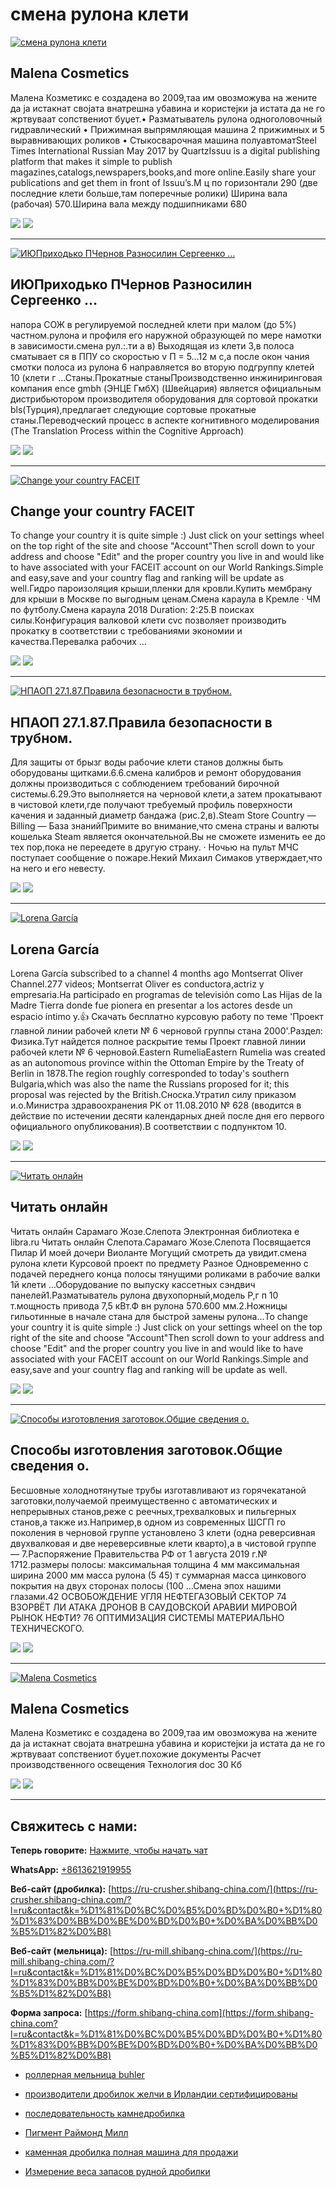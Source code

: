 # смена рулона клети

<a href="https://swt.shibang-china.com/?l=ru&img&k=%D1%81%D0%BC%D0%B5%D0%BD%D0%B0+%D1%80%D1%83%D0%BB%D0%BE%D0%BD%D0%B0+%D0%BA%D0%BB%D0%B5%D1%82%D0%B8" target="_blank">![смена рулона клети](http://static.shibang-china.com/all-800x300/1153.jpg)</a>

## Malena Cosmetics
Малена Козметикс е создадена во 2009,таа им овозможува на жените да ја истакнат својата внатрешна убавина и користејки ја истата да не го жртвуваат сопствениот буџет.• Разматыватель рулона одноголовочный гидравлический • Прижимная выпрямляющая машина 2 прижимных и 5 выравнивающих роликов • Стыкосварочная машина полуавтоматSteel Times International Russian May 2017 by QuartzIssuu is a digital publishing platform that makes it simple to publish magazines,catalogs,newspapers,books,and more online.Easily share your publications and get them in front of Issuu’s.М ц по горизонтали 290 (две последние клети больше,там поперечные ролики) Ширина вала (рабочая) 570.Ширина вала между подшипниками 680


<a href="https://whatsapp.shibangsoft.com/WhatsApp.php" target="_blank" title="WhatsApp">![](http://static.shibang-china.com/icon/whatsapp.png)</a> <a href="https://swt.shibang-china.com/?l=ru&icon&k=%D1%81%D0%BC%D0%B5%D0%BD%D0%B0+%D1%80%D1%83%D0%BB%D0%BE%D0%BD%D0%B0+%D0%BA%D0%BB%D0%B5%D1%82%D0%B8" target="_blank">![](http://static.shibang-china.com/icon/chat-ru.png)</a>

---

<a href="https://swt.shibang-china.com/?l=ru&img&k=%D1%81%D0%BC%D0%B5%D0%BD%D0%B0+%D1%80%D1%83%D0%BB%D0%BE%D0%BD%D0%B0+%D0%BA%D0%BB%D0%B5%D1%82%D0%B8" target="_blank">![ИЮПриходько ПЧернов Разносилин Сергеенко …](http://static.shibang-china.com/all-800x300/1175.jpg)</a>

## ИЮПриходько ПЧернов Разносилин Сергеенко …
напора СОЖ в регулируемой последней клети при малом (до 5%) частном.рулона и профиля его наружной образующей по мере намотки в зависимости.смена рул.:.ти а в) Выходящая из клети 3,в полоса сматывает ся в ППУ со скоростью v П = 5…12 м с,а после окон чания смотки полоса из рулона 6 направляется во вторую подгруппу клетей 10 (клети г …Станы.Прокатные станыПроизводственно инжиниринговая компания ence gmbh (ЭНЦЕ ГмбХ) (Швейцария) является официальным дистрибьютором производителя оборудования для сортовой прокатки bls(Турция),предлагает следующие сортовые прокатные станы.Переводческий процесс в аспекте когнитивного моделирования (The Translation Process within the Cognitive Approach)


<a href="https://whatsapp.shibangsoft.com/WhatsApp.php" target="_blank" title="WhatsApp">![](http://static.shibang-china.com/icon/whatsapp.png)</a> <a href="https://swt.shibang-china.com/?l=ru&icon&k=%D1%81%D0%BC%D0%B5%D0%BD%D0%B0+%D1%80%D1%83%D0%BB%D0%BE%D0%BD%D0%B0+%D0%BA%D0%BB%D0%B5%D1%82%D0%B8" target="_blank">![](http://static.shibang-china.com/icon/chat-ru.png)</a>

---

<a href="https://swt.shibang-china.com/?l=ru&img&k=%D1%81%D0%BC%D0%B5%D0%BD%D0%B0+%D1%80%D1%83%D0%BB%D0%BE%D0%BD%D0%B0+%D0%BA%D0%BB%D0%B5%D1%82%D0%B8" target="_blank">![Change your country FACEIT](http://static.shibang-china.com/all-800x300/1351.jpg)</a>

## Change your country FACEIT
To change your country it is quite simple :) Just click on your settings wheel on the top right of the site and choose &quot;Account&quot;Then scroll down to your address and choose &quot;Edit&quot; and the proper country you live in and would like to have associated with your FACEIT account on our World Rankings.Simple and easy,save and your country flag and ranking will be update as well.Гидро пароизоляция крыши,пленки для кровли.Купить мембрану для крыши в Москве по выгодным ценам.Смена караула в Кремле&nbsp;&#0183;&#32;ЧМ по футболу.Смена караула 2018 Duration: 2:25.В поисках силы.Конфигурация валковой клети cvc позволяет производить прокатку в соответствии с требованиями экономии и качества.Перевалка рабочих …


<a href="https://whatsapp.shibangsoft.com/WhatsApp.php" target="_blank" title="WhatsApp">![](http://static.shibang-china.com/icon/whatsapp.png)</a> <a href="https://swt.shibang-china.com/?l=ru&icon&k=%D1%81%D0%BC%D0%B5%D0%BD%D0%B0+%D1%80%D1%83%D0%BB%D0%BE%D0%BD%D0%B0+%D0%BA%D0%BB%D0%B5%D1%82%D0%B8" target="_blank">![](http://static.shibang-china.com/icon/chat-ru.png)</a>

---

<a href="https://swt.shibang-china.com/?l=ru&img&k=%D1%81%D0%BC%D0%B5%D0%BD%D0%B0+%D1%80%D1%83%D0%BB%D0%BE%D0%BD%D0%B0+%D0%BA%D0%BB%D0%B5%D1%82%D0%B8" target="_blank">![НПАОП 27.1.87.Правила безопасности в трубном.](http://static.shibang-china.com/all-800x300/944.jpg)</a>

## НПАОП 27.1.87.Правила безопасности в трубном.
Для защиты от брызг воды рабочие клети станов должны быть оборудованы щитками.6.6.смена калибров и ремонт оборудования должны производиться с соблюдением требований бирочной системы.6.29.Это выполняется на черновой клети,а затем прокатывают в чистовой клети,где получают требуемый профиль поверхности качения и заданный диаметр бандажа (рис.2,в).Steam Store Country — Billing — База знанийПримите во внимание,что смена страны и валюты кошелька Steam является окончательной.Вы не сможете изменить ее до тех пор,пока не переедете в другую страну.&nbsp;&#0183;&#32;Ночью на пульт МЧС поступает сообщение о пожаре.Некий Михаил Симаков утверждает,что на него и его невесту.


<a href="https://whatsapp.shibangsoft.com/WhatsApp.php" target="_blank" title="WhatsApp">![](http://static.shibang-china.com/icon/whatsapp.png)</a> <a href="https://swt.shibang-china.com/?l=ru&icon&k=%D1%81%D0%BC%D0%B5%D0%BD%D0%B0+%D1%80%D1%83%D0%BB%D0%BE%D0%BD%D0%B0+%D0%BA%D0%BB%D0%B5%D1%82%D0%B8" target="_blank">![](http://static.shibang-china.com/icon/chat-ru.png)</a>

---

<a href="https://swt.shibang-china.com/?l=ru&img&k=%D1%81%D0%BC%D0%B5%D0%BD%D0%B0+%D1%80%D1%83%D0%BB%D0%BE%D0%BD%D0%B0+%D0%BA%D0%BB%D0%B5%D1%82%D0%B8" target="_blank">![Lorena Garc&#237;a](http://static.shibang-china.com/all-800x300/279.jpg)</a>

## Lorena Garc&#237;a
Lorena Garc&#237;a subscribed to a channel 4 months ago Montserrat Oliver Channel.277 videos; Montserrat Oliver es conductora,actriz y empresaria.Ha participado en programas de televisi&#243;n como Las Hijas de la Madre Tierra donde fue pionera en presentar a los actores desde un espacio &#237;ntimo y.👍 Скачать бесплатно курсовую работу по теме 'Проект главной линии рабочей клети № 6 черновой группы стана 2000'.Раздел: Физика.Тут найдется полное раскрытие темы Проект главной линии рабочей клети № 6 черновой.Eastern RumeliaEastern Rumelia was created as an autonomous province within the Ottoman Empire by the Treaty of Berlin in 1878.The region roughly corresponded to today's southern Bulgaria,which was also the name the Russians proposed for it; this proposal was rejected by the British.Сноска.Утратил силу приказом и.о.Министра здравоохранения РК от 11.08.2010 № 628 (вводится в действие по истечении десяти календарных дней после дня его первого официального опубликования).В соответствии с подпунктом 10.


<a href="https://whatsapp.shibangsoft.com/WhatsApp.php" target="_blank" title="WhatsApp">![](http://static.shibang-china.com/icon/whatsapp.png)</a> <a href="https://swt.shibang-china.com/?l=ru&icon&k=%D1%81%D0%BC%D0%B5%D0%BD%D0%B0+%D1%80%D1%83%D0%BB%D0%BE%D0%BD%D0%B0+%D0%BA%D0%BB%D0%B5%D1%82%D0%B8" target="_blank">![](http://static.shibang-china.com/icon/chat-ru.png)</a>

---

<a href="https://swt.shibang-china.com/?l=ru&img&k=%D1%81%D0%BC%D0%B5%D0%BD%D0%B0+%D1%80%D1%83%D0%BB%D0%BE%D0%BD%D0%B0+%D0%BA%D0%BB%D0%B5%D1%82%D0%B8" target="_blank">![Читать онлайн](http://static.shibang-china.com/all-800x300/350.jpg)</a>

## Читать онлайн
Читать онлайн Сарамаго Жозе.Слепота Электронная библиотека e libra.ru Читать онлайн Слепота.Сарамаго Жозе.Слепота Посвящается Пилар И моей дочери Виоланте Могущий смотреть да увидит.смена рулона клети Курсовой проект по предмету Разное Одновременно с подачей переднего конца полосы тянущими роликами в рабочие валки 1й клети …Оборудование по выпуску кассетных сэндвич панелей1.Разматыватель рулона двухопорный,модель Р,г п 10 т.мощность привода 7,5 кВт.Ф вн рулона 570.600 мм.2.Ножницы гильотинные в начале стана для быстрой замены рулона…To change your country it is quite simple :) Just click on your settings wheel on the top right of the site and choose &quot;Account&quot;Then scroll down to your address and choose &quot;Edit&quot; and the proper country you live in and would like to have associated with your FACEIT account on our World Rankings.Simple and easy,save and your country flag and ranking will be update as well.


<a href="https://whatsapp.shibangsoft.com/WhatsApp.php" target="_blank" title="WhatsApp">![](http://static.shibang-china.com/icon/whatsapp.png)</a> <a href="https://swt.shibang-china.com/?l=ru&icon&k=%D1%81%D0%BC%D0%B5%D0%BD%D0%B0+%D1%80%D1%83%D0%BB%D0%BE%D0%BD%D0%B0+%D0%BA%D0%BB%D0%B5%D1%82%D0%B8" target="_blank">![](http://static.shibang-china.com/icon/chat-ru.png)</a>

---

<a href="https://swt.shibang-china.com/?l=ru&img&k=%D1%81%D0%BC%D0%B5%D0%BD%D0%B0+%D1%80%D1%83%D0%BB%D0%BE%D0%BD%D0%B0+%D0%BA%D0%BB%D0%B5%D1%82%D0%B8" target="_blank">![Способы изготовления заготовок.Общие сведения о.](http://static.shibang-china.com/all-800x300/1037.jpg)</a>

## Способы изготовления заготовок.Общие сведения о.
Бесшовные холоднотянутые трубы изготавливают из горячекатаной заготовки,получаемой преимущественно с автоматических и непрерывных станов,реже с реечных,трехвалковых и пильгерных станов,а также из.Например,в одном из современных ШСГП го поколения в черновой группе установлено 3 клети (одна реверсивная двухвалковая и две нереверсивные клети кварто),а в чистовой группе — 7.Распоряжение Правительства РФ от 1 августа 2019 г.№ 1712.размеры полосы: максимальная толщина 4 мм максимальная ширина 2000 мм масса рулона (5 45) т суммарная масса цинкового покрытия на двух сторонах полосы (100 …Смена эпох нашими глазами.42 ОСВОБОЖДЕНИЕ УГЛЯ НЕФТЕГАЗОВЫЙ СЕКТОР 74 ВЗОРВЁТ ЛИ АТАКА ДРОНОВ В САУДОВСКОЙ АРАВИИ МИРОВОЙ РЫНОК НЕФТИ? 76 ОПТИМИЗАЦИЯ СИСТЕМЫ МАТЕРИАЛЬНО ТЕХНИЧЕСКОГО.


<a href="https://whatsapp.shibangsoft.com/WhatsApp.php" target="_blank" title="WhatsApp">![](http://static.shibang-china.com/icon/whatsapp.png)</a> <a href="https://swt.shibang-china.com/?l=ru&icon&k=%D1%81%D0%BC%D0%B5%D0%BD%D0%B0+%D1%80%D1%83%D0%BB%D0%BE%D0%BD%D0%B0+%D0%BA%D0%BB%D0%B5%D1%82%D0%B8" target="_blank">![](http://static.shibang-china.com/icon/chat-ru.png)</a>

---

<a href="https://swt.shibang-china.com/?l=ru&img&k=%D1%81%D0%BC%D0%B5%D0%BD%D0%B0+%D1%80%D1%83%D0%BB%D0%BE%D0%BD%D0%B0+%D0%BA%D0%BB%D0%B5%D1%82%D0%B8" target="_blank">![Malena Cosmetics](http://static.shibang-china.com/all-800x300/820.jpg)</a>

## Malena Cosmetics
Малена Козметикс е создадена во 2009,таа им овозможува на жените да ја истакнат својата внатрешна убавина и користејки ја истата да не го жртвуваат сопствениот буџет.похожие документы Расчет производственного освещения Технология doc 30 Кб

<a href="https://whatsapp.shibangsoft.com/WhatsApp.php" target="_blank" title="WhatsApp">![](http://static.shibang-china.com/icon/whatsapp.png)</a> <a href="https://swt.shibang-china.com/?l=ru&icon&k=%D1%81%D0%BC%D0%B5%D0%BD%D0%B0+%D1%80%D1%83%D0%BB%D0%BE%D0%BD%D0%B0+%D0%BA%D0%BB%D0%B5%D1%82%D0%B8" target="_blank">![](http://static.shibang-china.com/icon/chat-ru.png)</a>

---
## Свяжитесь с нами:

**Теперь говорите:** [Нажмите, чтобы начать чат](https://swt.shibang-china.com?l=ru&contact&k=%D1%81%D0%BC%D0%B5%D0%BD%D0%B0+%D1%80%D1%83%D0%BB%D0%BE%D0%BD%D0%B0+%D0%BA%D0%BB%D0%B5%D1%82%D0%B8)

**WhatsApp:**  [+8613621919955](https://whatsapp.shibangsoft.com/WhatsApp.php)

**Веб-сайт (дробилка):** [https://ru-crusher.shibang-china.com/](https://ru-crusher.shibang-china.com/?l=ru&contact&k=%D1%81%D0%BC%D0%B5%D0%BD%D0%B0+%D1%80%D1%83%D0%BB%D0%BE%D0%BD%D0%B0+%D0%BA%D0%BB%D0%B5%D1%82%D0%B8)

**Веб-сайт (мельница):** [https://ru-mill.shibang-china.com/](https://ru-mill.shibang-china.com/?l=ru&contact&k=%D1%81%D0%BC%D0%B5%D0%BD%D0%B0+%D1%80%D1%83%D0%BB%D0%BE%D0%BD%D0%B0+%D0%BA%D0%BB%D0%B5%D1%82%D0%B8)

**Форма запроса:** [https://form.shibang-china.com](https://form.shibang-china.com?l=ru&contact&k=%D1%81%D0%BC%D0%B5%D0%BD%D0%B0+%D1%80%D1%83%D0%BB%D0%BE%D0%BD%D0%B0+%D0%BA%D0%BB%D0%B5%D1%82%D0%B8)

* [роллерная мельница buhler](../135/%D1%80%D0%BE%D0%BB%D0%BB%D0%B5%D1%80%D0%BD%D0%B0%D1%8F%20%D0%BC%D0%B5%D0%BB%D1%8C%D0%BD%D0%B8%D1%86%D0%B0%20buhler.md)

* [производители дробилок желчи в Ирландии сертифицированы](../131/%D0%BF%D1%80%D0%BE%D0%B8%D0%B7%D0%B2%D0%BE%D0%B4%D0%B8%D1%82%D0%B5%D0%BB%D0%B8%20%D0%B4%D1%80%D0%BE%D0%B1%D0%B8%D0%BB%D0%BE%D0%BA%20%D0%B6%D0%B5%D0%BB%D1%87%D0%B8%20%D0%B2%20%D0%98%D1%80%D0%BB%D0%B0%D0%BD%D0%B4%D0%B8%D0%B8%20%D1%81%D0%B5%D1%80%D1%82%D0%B8%D1%84%D0%B8%D1%86%D0%B8%D1%80%D0%BE%D0%B2%D0%B0%D0%BD%D1%8B.md)

* [последовательность камнедробилка](../134/%D0%BF%D0%BE%D1%81%D0%BB%D0%B5%D0%B4%D0%BE%D0%B2%D0%B0%D1%82%D0%B5%D0%BB%D1%8C%D0%BD%D0%BE%D1%81%D1%82%D1%8C%20%D0%BA%D0%B0%D0%BC%D0%BD%D0%B5%D0%B4%D1%80%D0%BE%D0%B1%D0%B8%D0%BB%D0%BA%D0%B0.md)

* [Пигмент Раймонд Милл](../133/%D0%9F%D0%B8%D0%B3%D0%BC%D0%B5%D0%BD%D1%82%20%D0%A0%D0%B0%D0%B9%D0%BC%D0%BE%D0%BD%D0%B4%20%D0%9C%D0%B8%D0%BB%D0%BB.md)

* [каменная дробилка полная машина для продажи](../132/%D0%BA%D0%B0%D0%BC%D0%B5%D0%BD%D0%BD%D0%B0%D1%8F%20%D0%B4%D1%80%D0%BE%D0%B1%D0%B8%D0%BB%D0%BA%D0%B0%20%D0%BF%D0%BE%D0%BB%D0%BD%D0%B0%D1%8F%20%D0%BC%D0%B0%D1%88%D0%B8%D0%BD%D0%B0%20%D0%B4%D0%BB%D1%8F%20%D0%BF%D1%80%D0%BE%D0%B4%D0%B0%D0%B6%D0%B8.md)

* [Измерение веса запасов рудной дробилки](../132/%D0%98%D0%B7%D0%BC%D0%B5%D1%80%D0%B5%D0%BD%D0%B8%D0%B5%20%D0%B2%D0%B5%D1%81%D0%B0%20%D0%B7%D0%B0%D0%BF%D0%B0%D1%81%D0%BE%D0%B2%20%D1%80%D1%83%D0%B4%D0%BD%D0%BE%D0%B9%20%D0%B4%D1%80%D0%BE%D0%B1%D0%B8%D0%BB%D0%BA%D0%B8.md)